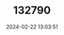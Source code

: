 ---
title: "132790"
category: "Hyporthodus dermopterus"
draft: false
date: 2024-02-22 13:03:51
languages:
  English: ["Blackfin Grouper", "Melon-seed Grouper", "Oval Grouper"]
  Spanish; Castilian: ["Mero Ovale"]
---